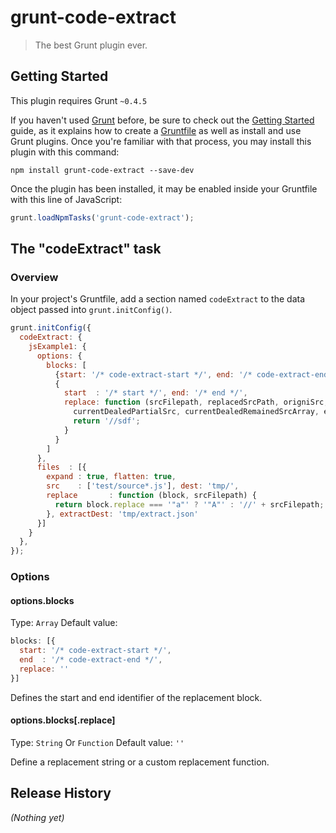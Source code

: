 # grunt-code-extract

> The best Grunt plugin ever.

## Getting Started
This plugin requires Grunt `~0.4.5`

If you haven't used [Grunt](http://gruntjs.com/) before, be sure to check out the [Getting Started](http://gruntjs.com/getting-started) guide, as it explains how to create a [Gruntfile](http://gruntjs.com/sample-gruntfile) as well as install and use Grunt plugins. Once you're familiar with that process, you may install this plugin with this command:

```shell
npm install grunt-code-extract --save-dev
```

Once the plugin has been installed, it may be enabled inside your Gruntfile with this line of JavaScript:

```js
grunt.loadNpmTasks('grunt-code-extract');
```

## The "codeExtract" task

### Overview
In your project's Gruntfile, add a section named `codeExtract` to the data object passed into `grunt.initConfig()`.

```js
grunt.initConfig({
  codeExtract: {
    jsExample1: {
      options: {
        blocks: [
          {start: '/* code-extract-start */', end: '/* code-extract-end */', replace: '"a"'},
          {
            start  : '/* start */', end: '/* end */',
            replace: function (srcFilepath, replacedSrcPath, origniSrc, 
              currentDealedPartialSrc, currentDealedRemainedSrcArray, extractedSrcArray) {
              return '//sdf';
            }
          }
        ]
      },
      files  : [{
        expand : true, flatten: true,
        src    : ['test/source*.js'], dest: 'tmp/',
        replace       : function (block, srcFilepath) {
          return block.replace === '"a"' ? '"A"' : '//' + srcFilepath;
        }, extractDest: 'tmp/extract.json'
      }]
    }
  },
});
```

### Options

#### options.blocks
Type: `Array`
Default value: 
```js
blocks: [{
  start: '/* code-extract-start */',
  end  : '/* code-extract-end */',
  replace: ''
}]
```

Defines the start and end identifier of the replacement block.

#### options.blocks[.replace]
Type: `String` Or `Function`
Default value: `''`

Define a replacement string or a custom replacement function.

## Release History
_(Nothing yet)_
